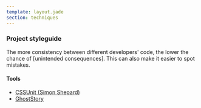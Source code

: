 ```yaml
---
template: layout.jade
section: techniques
---
```


### Project styleguide

The more consistency between different developers' code, the lower the chance of [unintended consequences]. This can also make it easier to spot mistakes.

#### Tools

  * [CSSUnit (Simon Shepard)](/tools/css-unit-shepard.html)
  * [GhostStory](/tools/ghoststory.html)
